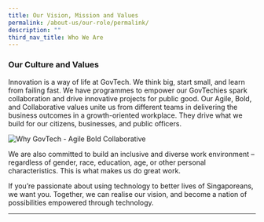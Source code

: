 ```yaml
---
title: Our Vision, Mission and Values
permalink: /about-us/our-role/permalink/
description: ""
third_nav_title: Who We Are
---
```

### **Our Culture and Values**

Innovation is a way of life at GovTech. We think big, start small, and learn from failing fast. We have programmes to empower our GovTechies spark collaboration and drive innovative projects for public good. Our Agile, Bold, and Collaborative values unite us from different teams in delivering the business outcomes in a growth-oriented workplace. They drive what we build for our citizens, businesses, and public officers.

![Why GovTech - Agile Bold Collaborative](https://d33wubrfki0l68.cloudfront.net/0890b9de0a61180d936795cffad20b4462f68c21/90386/images/careers/why-govtech-abc.png)

We are also committed to build an inclusive and diverse work environment – regardless of gender, race, education, age, or other personal characteristics. This is what makes us do great work.

If you’re passionate about using technology to better lives of Singaporeans, we want you. Together, we can realise our vision, and become a nation of possibilities empowered through technology.

* * *